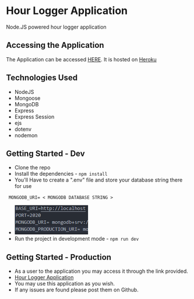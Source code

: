 # Hour Logger Application
Node.JS powered hour logger application


## Accessing the Application

The Application can be accessed [HERE](https://hour-logger-app.herokuapp.com/).
It is hosted on [Heroku](https://www.heroku.com)

## Technologies Used

- NodeJS
- Mongoose
- MongoDB
- Express
- Express Session
- ejs
- dotenv
- nodemon

## Getting Started - Dev

- Clone the repo
- Install the dependencies -  `npm install`
- You'll Have to create a ".env" file and store your database string there for use
```
 MONGODB_URI= < MONGODB DATABASE STRING >
```
- ![.envVariables](static/img/readme/.envVariables.PNG)
- Run the project in development mode - `npm run dev`

## Getting Started - Production

- As a user to the application you may access it through the link provided.
- [Hour Logger Application](https://hour-logger-app.herokuapp.com/)
- You may use this application as you wish.
- If any issues are found please post them on Github.


